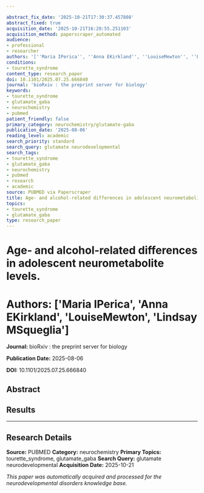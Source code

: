 ```yaml
---

abstract_fix_date: '2025-10-21T17:30:37.457808'
abstract_fixed: true
acquisition_date: '2025-10-21T16:20:55.251103'
acquisition_method: paperscraper_automated
audience:
- professional
- researcher
authors: '[''Maria IPerica'', ''Anna EKirkland'', ''LouiseMewton'', ''Lindsay MSqueglia'']'
conditions:
- tourette_syndrome
content_type: research_paper
doi: 10.1101/2025.07.25.666840
journal: 'bioRxiv : the preprint server for biology'
keywords:
- tourette_syndrome
- glutamate_gaba
- neurochemistry
- pubmed
patient_friendly: false
primary_category: neurochemistry/glutamate-gaba
publication_date: '2025-08-06'
reading_level: academic
search_priority: standard
search_query: glutamate neurodevelopmental
search_tags:
- tourette_syndrome
- glutamate_gaba
- neurochemistry
- pubmed
- research
- academic
source: PUBMED via Paperscraper
title: Age- and alcohol-related differences in adolescent neurometabolite levels.
topics:
- tourette_syndrome
- glutamate_gaba
type: research_paper
---
```




# Age- and alcohol-related differences in adolescent neurometabolite levels.

# **Authors:** ['Maria IPerica', 'Anna EKirkland', 'LouiseMewton', 'Lindsay MSqueglia']

**Journal:** bioRxiv : the preprint server for biology

**Publication Date:** 2025-08-06

**DOI:** 10.1101/2025.07.25.666840

## Abstract

## Results

---

## Research Details

**Source:** PUBMED
**Category:** neurochemistry
**Primary Topics:** tourette_syndrome, glutamate_gaba
**Search Query:** glutamate neurodevelopmental
**Acquisition Date:** 2025-10-21

*This paper was automatically acquired and processed for the neurodevelopmental disorders knowledge base.*
